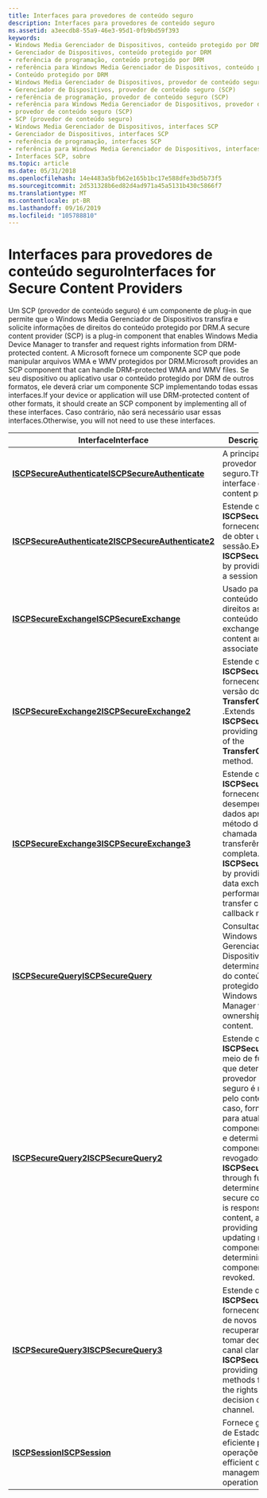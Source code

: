 ```yaml
---
title: Interfaces para provedores de conteúdo seguro
description: Interfaces para provedores de conteúdo seguro
ms.assetid: a3eecdb8-55a9-46e3-95d1-0fb9bd59f393
keywords:
- Windows Media Gerenciador de Dispositivos, conteúdo protegido por DRM
- Gerenciador de Dispositivos, conteúdo protegido por DRM
- referência de programação, conteúdo protegido por DRM
- referência para Windows Media Gerenciador de Dispositivos, conteúdo protegido por DRM
- Conteúdo protegido por DRM
- Windows Media Gerenciador de Dispositivos, provedor de conteúdo seguro (SCP)
- Gerenciador de Dispositivos, provedor de conteúdo seguro (SCP)
- referência de programação, provedor de conteúdo seguro (SCP)
- referência para Windows Media Gerenciador de Dispositivos, provedor de conteúdo seguro (SCP)
- provedor de conteúdo seguro (SCP)
- SCP (provedor de conteúdo seguro)
- Windows Media Gerenciador de Dispositivos, interfaces SCP
- Gerenciador de Dispositivos, interfaces SCP
- referência de programação, interfaces SCP
- referência para Windows Media Gerenciador de Dispositivos, interfaces SCP
- Interfaces SCP, sobre
ms.topic: article
ms.date: 05/31/2018
ms.openlocfilehash: 14e4483a5bfb62e165b1bc17e588dfe3bd5b73f5
ms.sourcegitcommit: 2d531328b6ed82d4ad971a45a5131b430c5866f7
ms.translationtype: MT
ms.contentlocale: pt-BR
ms.lasthandoff: 09/16/2019
ms.locfileid: "105788810"
---
```

# <a name="interfaces-for-secure-content-providers"></a><span data-ttu-id="b5547-119">Interfaces para provedores de conteúdo seguro</span><span class="sxs-lookup"><span data-stu-id="b5547-119">Interfaces for Secure Content Providers</span></span>

<span data-ttu-id="b5547-120">Um SCP (provedor de conteúdo seguro) é um componente de plug-in que permite que o Windows Media Gerenciador de Dispositivos transfira e solicite informações de direitos do conteúdo protegido por DRM.</span><span class="sxs-lookup"><span data-stu-id="b5547-120">A secure content provider (SCP) is a plug-in component that enables Windows Media Device Manager to transfer and request rights information from DRM-protected content.</span></span> <span data-ttu-id="b5547-121">A Microsoft fornece um componente SCP que pode manipular arquivos WMA e WMV protegidos por DRM.</span><span class="sxs-lookup"><span data-stu-id="b5547-121">Microsoft provides an SCP component that can handle DRM-protected WMA and WMV files.</span></span> <span data-ttu-id="b5547-122">Se seu dispositivo ou aplicativo usar o conteúdo protegido por DRM de outros formatos, ele deverá criar um componente SCP implementando todas essas interfaces.</span><span class="sxs-lookup"><span data-stu-id="b5547-122">If your device or application will use DRM-protected content of other formats, it should create an SCP component by implementing all of these interfaces.</span></span> <span data-ttu-id="b5547-123">Caso contrário, não será necessário usar essas interfaces.</span><span class="sxs-lookup"><span data-stu-id="b5547-123">Otherwise, you will not need to use these interfaces.</span></span>



| <span data-ttu-id="b5547-124">Interface</span><span class="sxs-lookup"><span data-stu-id="b5547-124">Interface</span></span>                                                  | <span data-ttu-id="b5547-125">Descrição</span><span class="sxs-lookup"><span data-stu-id="b5547-125">Description</span></span>                                                                                                                                                                                                                                          |
|------------------------------------------------------------|------------------------------------------------------------------------------------------------------------------------------------------------------------------------------------------------------------------------------------------------------|
| [<span data-ttu-id="b5547-126">**ISCPSecureAuthenticate**</span><span class="sxs-lookup"><span data-stu-id="b5547-126">**ISCPSecureAuthenticate**</span></span>](/windows/desktop/api/mswmdm/nn-mswmdm-iscpsecureauthenticate)   | <span data-ttu-id="b5547-127">A principal interface do provedor de conteúdo seguro.</span><span class="sxs-lookup"><span data-stu-id="b5547-127">The primary interface of the secure content provider.</span></span>                                                                                                                                                                                                |
| [<span data-ttu-id="b5547-128">**ISCPSecureAuthenticate2**</span><span class="sxs-lookup"><span data-stu-id="b5547-128">**ISCPSecureAuthenticate2**</span></span>](/windows/desktop/api/mswmdm/nn-mswmdm-iscpsecureauthenticate2) | <span data-ttu-id="b5547-129">Estende o **ISCPSecureAuthenticate** fornecendo uma maneira de obter um objeto de sessão.</span><span class="sxs-lookup"><span data-stu-id="b5547-129">Extends **ISCPSecureAuthenticate** by providing a way to get a session object.</span></span>                                                                                                                                                                       |
| [<span data-ttu-id="b5547-130">**ISCPSecureExchange**</span><span class="sxs-lookup"><span data-stu-id="b5547-130">**ISCPSecureExchange**</span></span>](/windows/desktop/api/mswmdm/nn-mswmdm-iscpsecureexchange)           | <span data-ttu-id="b5547-131">Usado para trocar conteúdo protegido e direitos associados ao conteúdo.</span><span class="sxs-lookup"><span data-stu-id="b5547-131">Used to exchange secured content and rights associated with content.</span></span>                                                                                                                                                                                 |
| [<span data-ttu-id="b5547-132">**ISCPSecureExchange2**</span><span class="sxs-lookup"><span data-stu-id="b5547-132">**ISCPSecureExchange2**</span></span>](/windows/desktop/api/mswmdm/nn-mswmdm-iscpsecureexchange2)         | <span data-ttu-id="b5547-133">Estende o **ISCPSecureExchange** fornecendo uma nova versão do método **TransferContainerData** .</span><span class="sxs-lookup"><span data-stu-id="b5547-133">Extends **ISCPSecureExchange** by providing a new version of the **TransferContainerData** method.</span></span>                                                                                                                                                   |
| [<span data-ttu-id="b5547-134">**ISCPSecureExchange3**</span><span class="sxs-lookup"><span data-stu-id="b5547-134">**ISCPSecureExchange3**</span></span>](/windows/desktop/api/mswmdm/nn-mswmdm-iscpsecureexchange3)         | <span data-ttu-id="b5547-135">Estende o **ISCPSecureExchange2** fornecendo um desempenho de troca de dados aprimorado e um método de retorno de chamada de transferência completa.</span><span class="sxs-lookup"><span data-stu-id="b5547-135">Extends **ISCPSecureExchange2** by providing improved data exchange performance, and a transfer complete callback method.</span></span>                                                                                                                            |
| [<span data-ttu-id="b5547-136">**ISCPSecureQuery**</span><span class="sxs-lookup"><span data-stu-id="b5547-136">**ISCPSecureQuery**</span></span>](/windows/desktop/api/mswmdm/nn-mswmdm-iscpsecurequery)                 | <span data-ttu-id="b5547-137">Consultado pelo Windows Media Gerenciador de Dispositivos para determinar a propriedade do conteúdo protegido.</span><span class="sxs-lookup"><span data-stu-id="b5547-137">Queried by Windows Media Device Manager to determine ownership of secured content.</span></span>                                                                                                                                                                   |
| [<span data-ttu-id="b5547-138">**ISCPSecureQuery2**</span><span class="sxs-lookup"><span data-stu-id="b5547-138">**ISCPSecureQuery2**</span></span>](/windows/desktop/api/mswmdm/nn-mswmdm-iscpsecurequery2)               | <span data-ttu-id="b5547-139">Estende o **ISCPSecureQuery** por meio de funcionalidade que determina se o provedor de conteúdo seguro é responsável pelo conteúdo e, nesse caso, fornece uma URL para atualizar os componentes revogados e determinar quais componentes foram revogados.</span><span class="sxs-lookup"><span data-stu-id="b5547-139">Extends **ISCPSecureQuery** through functionality that determines whether the secure content provider is responsible for the content, and if so, providing a URL for updating revoked components and determining which components have been revoked.</span></span> |
| [<span data-ttu-id="b5547-140">**ISCPSecureQuery3**</span><span class="sxs-lookup"><span data-stu-id="b5547-140">**ISCPSecureQuery3**</span></span>](/windows/desktop/api/mswmdm/nn-mswmdm-iscpsecurequery3)               | <span data-ttu-id="b5547-141">Estende o **ISCPSecureQuery2** fornecendo um conjunto de novos métodos para recuperar os direitos e tomar decisão em um canal claro.</span><span class="sxs-lookup"><span data-stu-id="b5547-141">Extends **ISCPSecureQuery2** by providing a set of new methods for retrieving the rights and making decision on a clear channel.</span></span>                                                                                                                     |
| [<span data-ttu-id="b5547-142">**ISCPSession**</span><span class="sxs-lookup"><span data-stu-id="b5547-142">**ISCPSession**</span></span>](/windows/desktop/api/mswmdm/nn-mswmdm-iscpsession)                         | <span data-ttu-id="b5547-143">Fornece gerenciamento de Estado comum eficiente para várias operações.</span><span class="sxs-lookup"><span data-stu-id="b5547-143">Provides efficient common state management for multiple operations.</span></span>                                                                                                                                                                                  |



 

 

 





